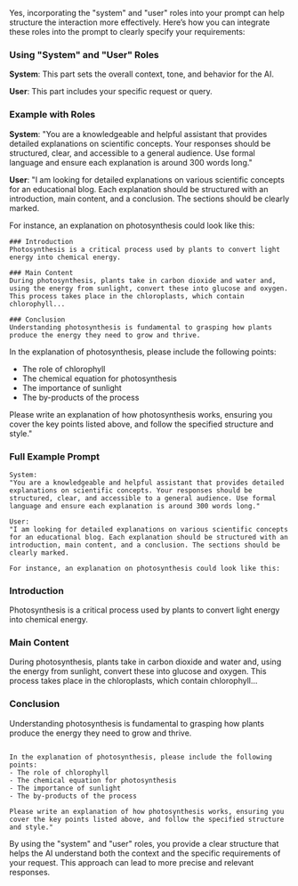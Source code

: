 Yes, incorporating the "system" and "user" roles into your prompt can help structure the interaction more effectively. Here’s how you can integrate these roles into the prompt to clearly specify your requirements:

### Using "System" and "User" Roles

**System**:
This part sets the overall context, tone, and behavior for the AI.

**User**:
This part includes your specific request or query.

### Example with Roles

**System**:
"You are a knowledgeable and helpful assistant that provides detailed explanations on scientific concepts. Your responses should be structured, clear, and accessible to a general audience. Use formal language and ensure each explanation is around 300 words long."

**User**:
"I am looking for detailed explanations on various scientific concepts for an educational blog. Each explanation should be structured with an introduction, main content, and a conclusion. The sections should be clearly marked. 

For instance, an explanation on photosynthesis could look like this:
```
### Introduction
Photosynthesis is a critical process used by plants to convert light energy into chemical energy.

### Main Content
During photosynthesis, plants take in carbon dioxide and water and, using the energy from sunlight, convert these into glucose and oxygen. This process takes place in the chloroplasts, which contain chlorophyll...

### Conclusion
Understanding photosynthesis is fundamental to grasping how plants produce the energy they need to grow and thrive.
```

In the explanation of photosynthesis, please include the following points:
- The role of chlorophyll
- The chemical equation for photosynthesis
- The importance of sunlight
- The by-products of the process

Please write an explanation of how photosynthesis works, ensuring you cover the key points listed above, and follow the specified structure and style."

### Full Example Prompt

```
System:
"You are a knowledgeable and helpful assistant that provides detailed explanations on scientific concepts. Your responses should be structured, clear, and accessible to a general audience. Use formal language and ensure each explanation is around 300 words long."

User:
"I am looking for detailed explanations on various scientific concepts for an educational blog. Each explanation should be structured with an introduction, main content, and a conclusion. The sections should be clearly marked. 

For instance, an explanation on photosynthesis could look like this:
```
### Introduction
Photosynthesis is a critical process used by plants to convert light energy into chemical energy.

### Main Content
During photosynthesis, plants take in carbon dioxide and water and, using the energy from sunlight, convert these into glucose and oxygen. This process takes place in the chloroplasts, which contain chlorophyll...

### Conclusion
Understanding photosynthesis is fundamental to grasping how plants produce the energy they need to grow and thrive.
```

In the explanation of photosynthesis, please include the following points:
- The role of chlorophyll
- The chemical equation for photosynthesis
- The importance of sunlight
- The by-products of the process

Please write an explanation of how photosynthesis works, ensuring you cover the key points listed above, and follow the specified structure and style."
```

By using the "system" and "user" roles, you provide a clear structure that helps the AI understand both the context and the specific requirements of your request. This approach can lead to more precise and relevant responses.
